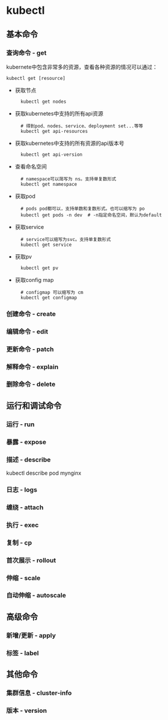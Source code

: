 # kubectl

## 基本命令

### 查询命令 - get

kubernete中包含非常多的资源，查看各种资源的情况可以通过：

    kubectl get [resource]

- 获取节点

        kubectl get nodes

- 获取kubernetes中支持的所有api资源

        # 得到pod、nodes、service、deployment set...等等
        kubectl get api-resources

- 获取kubernetes中支持的所有资源的api版本号

        kubectl get api-version

- 查看命名空间

        # namespace可以简写为 ns。支持单复数形式
        kubectl get namespace 

- 获取pod

        # pods pod都可以，支持单数和复数形式。也可以缩写为 po
        kubectl get pods -n dev  # -n指定命名空间，默认为default

- 获取service

        # service可以缩写为svc。支持单复数形式
        kubectl get service

- 获取pv

        kubectl get pv

- 获取config map

        # configmap 可以缩写为 cm
        kubectl get configmap 

### 创建命令 - create

### 编辑命令 - edit

### 更新命令 - patch

### 解释命令 - explain

### 删除命令 - delete

## 运行和调试命令

### 运行 - run

### 暴露 - expose

### 描述 - describe

  kubectl describe pod mynginx

### 日志 - logs

### 缠绕 - attach

### 执行 - exec

### 复制 - cp

### 首次展示 - rollout

### 伸缩 - scale

### 自动伸缩 - autoscale

## 高级命令

### 新增/更新 - apply

### 标签 - label

## 其他命令

### 集群信息 - cluster-info

### 版本 - version
